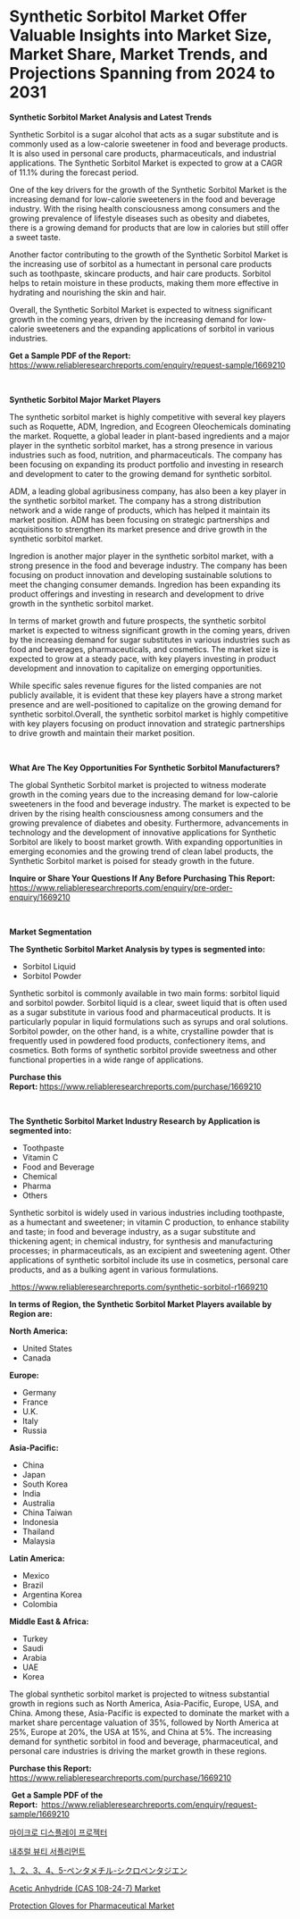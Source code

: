 <p><h1>Synthetic Sorbitol Market Offer Valuable Insights into Market Size, Market Share, Market Trends, and Projections Spanning from 2024 to 2031</h1></p><p><strong>Synthetic Sorbitol Market Analysis and Latest Trends</strong></p>
<p><p>Synthetic Sorbitol is a sugar alcohol that acts as a sugar substitute and is commonly used as a low-calorie sweetener in food and beverage products. It is also used in personal care products, pharmaceuticals, and industrial applications. The Synthetic Sorbitol Market is expected to grow at a CAGR of 11.1% during the forecast period.</p><p>One of the key drivers for the growth of the Synthetic Sorbitol Market is the increasing demand for low-calorie sweeteners in the food and beverage industry. With the rising health consciousness among consumers and the growing prevalence of lifestyle diseases such as obesity and diabetes, there is a growing demand for products that are low in calories but still offer a sweet taste.</p><p>Another factor contributing to the growth of the Synthetic Sorbitol Market is the increasing use of sorbitol as a humectant in personal care products such as toothpaste, skincare products, and hair care products. Sorbitol helps to retain moisture in these products, making them more effective in hydrating and nourishing the skin and hair.</p><p>Overall, the Synthetic Sorbitol Market is expected to witness significant growth in the coming years, driven by the increasing demand for low-calorie sweeteners and the expanding applications of sorbitol in various industries.</p></p>
<p><strong>Get a Sample PDF of the Report:&nbsp;</strong> <a href="https://www.reliableresearchreports.com/enquiry/request-sample/1669210">https://www.reliableresearchreports.com/enquiry/request-sample/1669210</a></p>
<p>&nbsp;</p>
<p><strong>Synthetic Sorbitol Major Market Players</strong></p>
<p><p>The synthetic sorbitol market is highly competitive with several key players such as Roquette, ADM, Ingredion, and Ecogreen Oleochemicals dominating the market. Roquette, a global leader in plant-based ingredients and a major player in the synthetic sorbitol market, has a strong presence in various industries such as food, nutrition, and pharmaceuticals. The company has been focusing on expanding its product portfolio and investing in research and development to cater to the growing demand for synthetic sorbitol.</p><p>ADM, a leading global agribusiness company, has also been a key player in the synthetic sorbitol market. The company has a strong distribution network and a wide range of products, which has helped it maintain its market position. ADM has been focusing on strategic partnerships and acquisitions to strengthen its market presence and drive growth in the synthetic sorbitol market.</p><p>Ingredion is another major player in the synthetic sorbitol market, with a strong presence in the food and beverage industry. The company has been focusing on product innovation and developing sustainable solutions to meet the changing consumer demands. Ingredion has been expanding its product offerings and investing in research and development to drive growth in the synthetic sorbitol market.</p><p>In terms of market growth and future prospects, the synthetic sorbitol market is expected to witness significant growth in the coming years, driven by the increasing demand for sugar substitutes in various industries such as food and beverages, pharmaceuticals, and cosmetics. The market size is expected to grow at a steady pace, with key players investing in product development and innovation to capitalize on emerging opportunities.</p><p>While specific sales revenue figures for the listed companies are not publicly available, it is evident that these key players have a strong market presence and are well-positioned to capitalize on the growing demand for synthetic sorbitol.Overall, the synthetic sorbitol market is highly competitive with key players focusing on product innovation and strategic partnerships to drive growth and maintain their market position.</p></p>
<p>&nbsp;</p>
<p><strong>What Are The Key Opportunities For Synthetic Sorbitol Manufacturers?</strong></p>
<p><p>The global Synthetic Sorbitol market is projected to witness moderate growth in the coming years due to the increasing demand for low-calorie sweeteners in the food and beverage industry. The market is expected to be driven by the rising health consciousness among consumers and the growing prevalence of diabetes and obesity. Furthermore, advancements in technology and the development of innovative applications for Synthetic Sorbitol are likely to boost market growth. With expanding opportunities in emerging economies and the growing trend of clean label products, the Synthetic Sorbitol market is poised for steady growth in the future.</p></p>
<p><strong>Inquire or Share Your Questions If Any Before Purchasing This Report:</strong> <a href="https://www.reliableresearchreports.com/enquiry/pre-order-enquiry/1669210">https://www.reliableresearchreports.com/enquiry/pre-order-enquiry/1669210</a></p>
<p>&nbsp;</p>
<p><strong>Market Segmentation</strong></p>
<p><strong>The Synthetic Sorbitol Market Analysis by types is segmented into:</strong></p>
<p><ul><li>Sorbitol Liquid</li><li>Sorbitol Powder</li></ul></p>
<p><p>Synthetic sorbitol is commonly available in two main forms: sorbitol liquid and sorbitol powder. Sorbitol liquid is a clear, sweet liquid that is often used as a sugar substitute in various food and pharmaceutical products. It is particularly popular in liquid formulations such as syrups and oral solutions. Sorbitol powder, on the other hand, is a white, crystalline powder that is frequently used in powdered food products, confectionery items, and cosmetics. Both forms of synthetic sorbitol provide sweetness and other functional properties in a wide range of applications.</p></p>
<p><strong>Purchase this Report:&nbsp;</strong><a href="https://www.reliableresearchreports.com/purchase/1669210">https://www.reliableresearchreports.com/purchase/1669210</a></p>
<p>&nbsp;</p>
<p><strong>The Synthetic Sorbitol Market Industry Research by Application is segmented into:</strong></p>
<p><ul><li>Toothpaste</li><li>Vitamin C</li><li>Food and Beverage</li><li>Chemical</li><li>Pharma</li><li>Others</li></ul></p>
<p><p>Synthetic sorbitol is widely used in various industries including toothpaste, as a humectant and sweetener; in vitamin C production, to enhance stability and taste; in food and beverage industry, as a sugar substitute and thickening agent; in chemical industry, for synthesis and manufacturing processes; in pharmaceuticals, as an excipient and sweetening agent. Other applications of synthetic sorbitol include its use in cosmetics, personal care products, and as a bulking agent in various formulations.</p></p>
<p><a href="https://www.reliableresearchreports.com/synthetic-sorbitol-r1669210">&nbsp;https://www.reliableresearchreports.com/synthetic-sorbitol-r1669210</a></p>
<p><strong>In terms of Region, the Synthetic Sorbitol Market Players available by Region are:</strong></p>
<p>
    <p> <strong> North America: </strong>
        <ul>
            <li>United States</li>
            <li>Canada</li>
        </ul>
        </p> 
    <p> <strong> Europe: </strong>
        <ul>
            <li>Germany</li>
            <li>France</li>
            <li>U.K.</li>
            <li>Italy</li>
            <li>Russia</li>
        </ul>
        </p> 
    <p> <strong> Asia-Pacific: </strong>
        <ul>
            <li>China</li>
            <li>Japan</li>
            <li>South Korea</li>
            <li>India</li>
            <li>Australia</li>
            <li>China Taiwan</li>
            <li>Indonesia</li>
            <li>Thailand</li>
            <li>Malaysia</li>
        </ul>
        </p> 
    <p> <strong> Latin America: </strong>
        <ul>
            <li>Mexico</li>
            <li>Brazil</li>
            <li>Argentina Korea</li>
            <li>Colombia</li>
        </ul>
        </p> 
    <p> <strong> Middle East & Africa: </strong>
        <ul>
            <li>Turkey</li>
            <li>Saudi</li>
            <li>Arabia</li>
            <li>UAE</li>
            <li>Korea</li>
        </ul>
    </p>
    </p>
<p><p>The global synthetic sorbitol market is projected to witness substantial growth in regions such as North America, Asia-Pacific, Europe, USA, and China. Among these, Asia-Pacific is expected to dominate the market with a market share percentage valuation of 35%, followed by North America at 25%, Europe at 20%, the USA at 15%, and China at 5%. The increasing demand for synthetic sorbitol in food and beverage, pharmaceutical, and personal care industries is driving the market growth in these regions.</p></p>
<p><strong>Purchase this Report: </strong><a href="https://www.reliableresearchreports.com/purchase/1669210">https://www.reliableresearchreports.com/purchase/1669210</a></p>
<p>&nbsp;<strong>Get a Sample PDF of the Report:&nbsp;&nbsp;</strong><a href="https://www.reliableresearchreports.com/enquiry/request-sample/1669210">https://www.reliableresearchreports.com/enquiry/request-sample/1669210</a></p>
<p><strong></strong></p>
<p><p><a href="https://medium.com/@elod.85/%EB%A7%88%EC%9D%B4%ED%81%AC%EB%A1%9C-%EB%94%94%EC%8A%A4%ED%94%8C%EB%A0%88%EC%9D%B4-%ED%94%84%EB%A1%9C%EC%A0%9D%ED%84%B0-%EC%8B%9C%EC%9E%A5%EC%9D%98-%EC%8B%AC%EB%8F%84-%EC%9E%88%EB%8A%94-%ED%83%90%EA%B5%AC-%ED%8A%B8%EB%A0%8C%EB%93%9C-%EC%8B%9C%EC%9E%A5-%EC%84%B8%EB%B6%84%ED%99%94-%EB%B0%8F-%EA%B2%BD%EC%9F%81-%EB%B6%84%EC%84%9D-bfa87e15e1a4">마이크로 디스플레이 프로젝터</a></p><p><a href="https://github.com/darrellockm3ytan895656/Market-Research-Report-List-2/blob/main/5840776145914.md">내추럴 뷰티 서플리먼트</a></p><p><a href="https://medium.com/@loganchynna/%E3%82%B0%E3%83%AD%E3%83%BC%E3%83%90%E3%83%AB1-2-3-4-5-%E3%83%9A%E3%83%B3%E3%82%BF%E3%83%A1%E3%83%81%E3%83%AB%E3%82%B7%E3%82%AF%E3%83%AD%E3%83%9A%E3%83%B3%E3%82%BF%E3%82%B8%E3%82%A8%E3%83%B3%E7%94%A3%E6%A5%AD-%E7%A8%AE%E9%A1%9E-%E5%BF%9C%E7%94%A8-%E5%B8%82%E5%A0%B4%E3%83%97%E3%83%AC%E3%82%A4%E3%83%A4%E3%83%BC-%E5%9C%B0%E5%9F%9F%E5%88%A5%E6%88%90%E9%95%B7%E5%88%86%E6%9E%90-%E3%81%8A%E3%82%88%E3%81%B3%E5%B0%86%E6%9D%A5%E3%81%AE%E3%82%B7%E3%83%8A%E3%83%AA%E3%82%AA-2024%E5%B9%B4-2031%E5%B9%B4-b38688f23b36">1、2、3、4、5-ペンタメチル-シクロペンタジエン</a></p><p><a href="https://github.com/RoccoManning/Market-Research-Report-List-5/blob/main/acetic-anhydride-cas-108-24-7-market.md">Acetic Anhydride (CAS 108-24-7) Market</a></p><p><a href="https://github.com/gulaimolin/Market-Research-Report-List-5/blob/main/protection-gloves-for-pharmaceutical-market.md">Protection Gloves for Pharmaceutical Market</a></p></p>